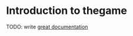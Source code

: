 # Introduction to thegame

TODO: write [great documentation](http://jacobian.org/writing/great-documentation/what-to-write/)
